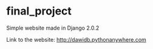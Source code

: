 # final_project

Simple website made in Django 2.0.2


Link to the website:
http://dawidb.pythonanywhere.com
